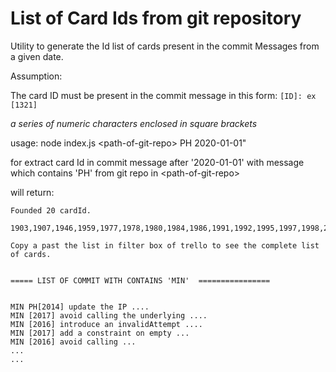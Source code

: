 # List of Card Ids from git repository

Utility to generate the Id list of cards present in the commit Messages from a given date.

Assumption:

The card ID must be present in the commit message in this form: ```[ID]: ex [1321] ```

*a series of numeric characters enclosed in square brackets*


usage:
    node index.js \<path-of-git-repo\> PH 2020-01-01"
    
for extract card Id in commit message after '2020-01-01' with message which contains 'PH' from git repo in \<path-of-git-repo\>

will return:
```
Founded 20 cardId.

1903,1907,1946,1959,1977,1978,1980,1984,1986,1991,1992,1995,1997,1998,2002,2009,2014,2036,2038,2046

Copy a past the list in filter box of trello to see the complete list of cards.


===== LIST OF COMMIT WITH CONTAINS 'MIN'  ================ 


MIN PH[2014] update the IP ....
MIN [2017] avoid calling the underlying ....
MIN [2016] introduce an invalidAttempt ....
MIN [2017] add a constraint on empty ...
MIN [2016] avoid calling ... 
...
...


```